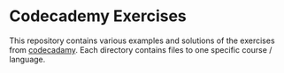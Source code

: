 # Codecademy Exercises

This repository contains various examples and solutions of the exercises from [codecadamy](http://www.codecademy.com/learn).
Each directory contains files to one specific course / language.

